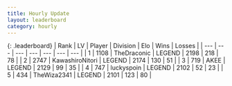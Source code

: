 ```yaml
---
title: Hourly Update
layout: leaderboard
category: hourly
---
```


{: .leaderboard}
| Rank | LV | Player | Division | Elo | Wins | Losses |
| --- | --- | --- | --- | --- | --- | --- |
| <span data-change="0">1</span> | 1108 | <span title="ID: 544310">TheDraconic</span> | LEGEND | <span data-change="0">2198</span> | <span data-change="0">218</span> | <span data-change="0">78</span> |
| <span data-change="0">2</span> | 2747 | <span title="ID: 164871">KawashiroNitori</span> | LEGEND | <span data-change="0">2174</span> | <span data-change="0">130</span> | <span data-change="0">51</span> |
| <span data-change="0">3</span> | 719 | <span title="ID: 455100">AKEE</span> | LEGEND | <span data-change="-18">2129</span> | <span data-change="2">99</span> | <span data-change="2">35</span> |
| <span data-change="0">4</span> | 747 | <span title="ID: 512212">luckyspoin</span> | LEGEND | <span data-change="0">2102</span> | <span data-change="0">52</span> | <span data-change="0">23</span> |
| <span data-change="0">5</span> | 434 | <span title="ID: 178216">TheWiza2341</span> | LEGEND | <span data-change="0">2101</span> | <span data-change="0">123</span> | <span data-change="0">80</span> |